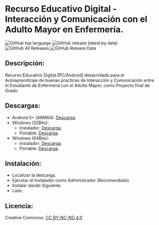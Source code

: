 # Recurso Educativo Digital - Interacción y Comunicación con el Adulto Mayor en Enfermería.

![GitHub top language](https://img.shields.io/github/languages/top/castanobryan/RED_Enfermeria_Comunicacion)
![GitHub release (latest by date)](https://img.shields.io/github/v/release/castanobryan/RED_Enfermeria_Comunicacion)
![GitHub All Releases](https://img.shields.io/github/downloads/castanobryan/RED_Enfermeria_Comunicacion/total)
![GitHub Release Date](https://img.shields.io/github/release-date/castanobryan/RED_Enfermeria_Comunicacion)
## Descripción:
Recurso Educativo Digital [PC/Android] desarrollado para el Autoaprendizaje de buenas practicas de Interacción y Comunicación entre el Estudiante de Enfermería con el Adulto Mayor; como Proyecto final de Grado.

## Descargas:

- Android 5+ (ARM64): [Descarga](https://github.com/castanobryan/RED_Enfermeria_Comunicacion/releases/download/v1.01/Android_Interaccion_y_Comunicacion.apk).
- Windows (32Bits):
    - Instalador: [Descarga](https://github.com/castanobryan/RED_Enfermeria_Comunicacion/releases/download/v1.01/PC_32bits_Instalador_Interaccion_y_Comunicacion.exe).
    - Portable: [Descarga](https://github.com/castanobryan/RED_Enfermeria_Comunicacion/releases/download/v1.01/PC_32bits_Portable_Interaccion_y_Comunicacion.rar).
- Windows (64Bits):
    - Instalador: [Descarga](https://github.com/castanobryan/RED_Enfermeria_Comunicacion/releases/download/v1.01/PC_64bits_Instalador_Interaccion_y_Comunicacion.exe).
    - Portable: [Descarga](https://github.com/castanobryan/RED_Enfermeria_Comunicacion/releases/download/v1.01/PC_64bits_Portable_Interaccion_y_Comunicacion.rar).

## Instalación:
- Localizar la descarga.
- Ejecutar el Instalador como Administrador (Recomendado).
- Instalar dando Siguiente.
- Listo.

## Licencia:
Creative Commons: [CC BY-NC-ND 4.0](https://creativecommons.org/licenses/by-nc-nd/4.0/)